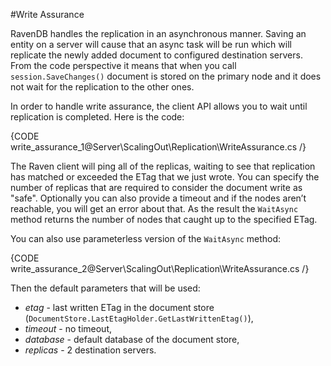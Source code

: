 ﻿#Write Assurance

RavenDB handles the replication in an asynchronous manner. Saving an entity on a server will cause that an async task will be run which will replicate the newly added document to configured destination servers.
From the code perspective it means that when you call `session.SaveChanges()` document is stored on the primary node and it does not wait for the replication to the other ones.

In order to handle write assurance, the client API allows you to wait until replication is completed. Here is the code:

{CODE write_assurance_1@Server\ScalingOut\Replication\WriteAssurance.cs /}

The Raven client will ping all of the replicas, waiting to see that replication has matched or exceeded the ETag that we just wrote. 
You can specify the number of replicas that are required to consider the document write as "safe". Optionally you can also provide a timeout and if the nodes aren’t reachable, 
you will get an error about that. As the result the `WaitAsync` method returns the number of nodes that caught up to the specified ETag.

You can also use parameterless version of the `WaitAsync` method:

{CODE write_assurance_2@Server\ScalingOut\Replication\WriteAssurance.cs /}

Then the default parameters that will be used:

* *etag* - last written ETag in the document store (`DocumentStore.LastEtagHolder.GetLastWrittenEtag()`),
* *timeout* - no timeout,
* *database* - default database of the document store,
* *replicas* - 2 destination servers.